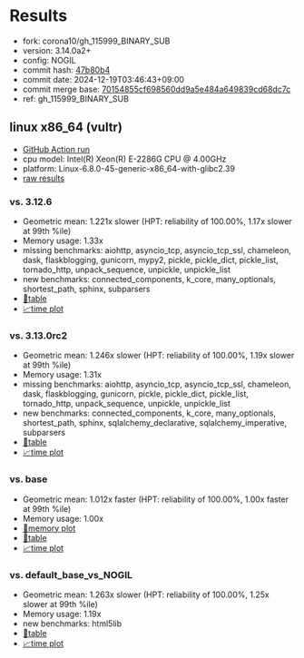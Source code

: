 # Results

- fork: corona10/gh_115999_BINARY_SUB
- version: 3.14.0a2+
- config: NOGIL
- commit hash: [47b80b4](https://github.com/corona10/cpython/commit/47b80b4)
- commit date: 2024-12-19T03:46:43+09:00
- commit merge base: [70154855cf698560dd9a5e484a649839cd68dc7c](https://github.com/python/cpython/commit/70154855cf698560dd9a5e484a649839cd68dc7c)
- ref: gh_115999_BINARY_SUB

## linux x86_64 (vultr)

- [GitHub Action run](https://github.com/facebookexperimental/free-threading-benchmarking/actions/runs/12399730578)
- cpu model: Intel(R) Xeon(R) E-2286G CPU @ 4.00GHz
- platform: Linux-6.8.0-45-generic-x86_64-with-glibc2.39
- [raw results](bm-20241219-vultr-x86_64-corona10-gh_115999_BINARY_SUB-3.14.0a2%2B-47b80b4.json)

### vs. 3.12.6

- Geometric mean: 1.221x slower (HPT: reliability of 100.00%, 1.17x slower at 99th %ile)
- Memory usage: 1.33x
- missing benchmarks: aiohttp, asyncio_tcp, asyncio_tcp_ssl, chameleon, dask, flaskblogging, gunicorn, mypy2, pickle, pickle_dict, pickle_list, tornado_http, unpack_sequence, unpickle, unpickle_list
- new benchmarks: connected_components, k_core, many_optionals, shortest_path, sphinx, subparsers
- [📄table](bm-20241219-vultr-x86_64-corona10-gh_115999_BINARY_SUB-3.14.0a2%2B-47b80b4-vs-3.12.6.md)
- [📈time plot](bm-20241219-vultr-x86_64-corona10-gh_115999_BINARY_SUB-3.14.0a2%2B-47b80b4-vs-3.12.6.svg)

### vs. 3.13.0rc2

- Geometric mean: 1.246x slower (HPT: reliability of 100.00%, 1.19x slower at 99th %ile)
- Memory usage: 1.31x
- missing benchmarks: aiohttp, asyncio_tcp, asyncio_tcp_ssl, chameleon, dask, flaskblogging, gunicorn, pickle, pickle_dict, pickle_list, tornado_http, unpack_sequence, unpickle, unpickle_list
- new benchmarks: connected_components, k_core, many_optionals, shortest_path, sphinx, sqlalchemy_declarative, sqlalchemy_imperative, subparsers
- [📄table](bm-20241219-vultr-x86_64-corona10-gh_115999_BINARY_SUB-3.14.0a2%2B-47b80b4-vs-3.13.0rc2.md)
- [📈time plot](bm-20241219-vultr-x86_64-corona10-gh_115999_BINARY_SUB-3.14.0a2%2B-47b80b4-vs-3.13.0rc2.svg)

### vs. base

- Geometric mean: 1.012x faster (HPT: reliability of 100.00%, 1.00x faster at 99th %ile)
- Memory usage: 1.00x
- [🧠memory plot](bm-20241219-vultr-x86_64-corona10-gh_115999_BINARY_SUB-3.14.0a2%2B-47b80b4-vs-base-mem.svg)
- [📄table](bm-20241219-vultr-x86_64-corona10-gh_115999_BINARY_SUB-3.14.0a2%2B-47b80b4-vs-base.md)
- [📈time plot](bm-20241219-vultr-x86_64-corona10-gh_115999_BINARY_SUB-3.14.0a2%2B-47b80b4-vs-base.svg)

### vs. default_base_vs_NOGIL

- Geometric mean: 1.263x slower (HPT: reliability of 100.00%, 1.25x slower at 99th %ile)
- Memory usage: 1.19x
- new benchmarks: html5lib
- [📄table](bm-20241219-vultr-x86_64-corona10-gh_115999_BINARY_SUB-3.14.0a2%2B-47b80b4-vs-default_base_vs_NOGIL.md)
- [📈time plot](bm-20241219-vultr-x86_64-corona10-gh_115999_BINARY_SUB-3.14.0a2%2B-47b80b4-vs-default_base_vs_NOGIL.svg)


